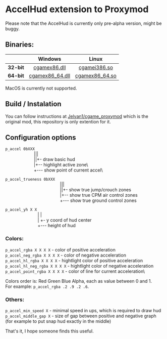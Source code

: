 # AccelHud extension to Proxymod

Please note that the AccelHud is currently only pre-alpha version, might be buggy.

## Binaries:

|            | **Windows** | **Linux** |
| :--------: | :---------: | :-------: |
| **32-bit** | [cgamex86.dll](../../releases/download/v0.0.1/cgamex86.dll) | [cgamei386.so](../../releases/download/v0.0.1/cgamei386.so) |
| **64-bit** | [cgamex86_64.dll](../../releases/download/v0.0.1/cgamex86_64.dll) | [cgamex86_64.so](../../releases/download/v0.0.1/cgamex86_64.so) |

MacOS is currently not supported.

## Build / Instalation

You can follow instructions at [Jelvan1/cgame_proxymod](https://github.com/Jelvan1/cgame_proxymod) which is the original mod, this repository is only extention for it.

## Configuration options

`p_accel 0bXXX`\
&nbsp;&nbsp;&nbsp;&nbsp;&nbsp;&nbsp;&nbsp;&nbsp;&nbsp;&nbsp;&nbsp;&nbsp;&nbsp;&nbsp;&nbsp;&nbsp;&nbsp;&nbsp;&nbsp;&nbsp;&nbsp;&nbsp;&nbsp;|||\
&nbsp;&nbsp;&nbsp;&nbsp;&nbsp;&nbsp;&nbsp;&nbsp;&nbsp;&nbsp;&nbsp;&nbsp;&nbsp;&nbsp;&nbsp;&nbsp;&nbsp;&nbsp;&nbsp;&nbsp;&nbsp;&nbsp;&nbsp;||+- draw basic hud\
&nbsp;&nbsp;&nbsp;&nbsp;&nbsp;&nbsp;&nbsp;&nbsp;&nbsp;&nbsp;&nbsp;&nbsp;&nbsp;&nbsp;&nbsp;&nbsp;&nbsp;&nbsp;&nbsp;&nbsp;&nbsp;&nbsp;&nbsp;|+-- highlight active zone\          
&nbsp;&nbsp;&nbsp;&nbsp;&nbsp;&nbsp;&nbsp;&nbsp;&nbsp;&nbsp;&nbsp;&nbsp;&nbsp;&nbsp;&nbsp;&nbsp;&nbsp;&nbsp;&nbsp;&nbsp;&nbsp;&nbsp;&nbsp;+--- show point of current accel\

`p_accel_trueness 0bXXX`\
&nbsp;&nbsp;&nbsp;&nbsp;&nbsp;&nbsp;&nbsp;&nbsp;&nbsp;&nbsp;&nbsp;&nbsp;&nbsp;&nbsp;&nbsp;&nbsp;&nbsp;&nbsp;&nbsp;&nbsp;&nbsp;&nbsp;&nbsp;&nbsp;&nbsp;&nbsp;&nbsp;&nbsp;&nbsp;&nbsp;&nbsp;&nbsp;&nbsp;&nbsp;&nbsp;&nbsp;&nbsp;&nbsp;&nbsp;&nbsp;&nbsp;&nbsp;&nbsp;&nbsp;|||\
&nbsp;&nbsp;&nbsp;&nbsp;&nbsp;&nbsp;&nbsp;&nbsp;&nbsp;&nbsp;&nbsp;&nbsp;&nbsp;&nbsp;&nbsp;&nbsp;&nbsp;&nbsp;&nbsp;&nbsp;&nbsp;&nbsp;&nbsp;&nbsp;&nbsp;&nbsp;&nbsp;&nbsp;&nbsp;&nbsp;&nbsp;&nbsp;&nbsp;&nbsp;&nbsp;&nbsp;&nbsp;&nbsp;&nbsp;&nbsp;&nbsp;&nbsp;&nbsp;&nbsp;||+- show true jump/crouch zones\
&nbsp;&nbsp;&nbsp;&nbsp;&nbsp;&nbsp;&nbsp;&nbsp;&nbsp;&nbsp;&nbsp;&nbsp;&nbsp;&nbsp;&nbsp;&nbsp;&nbsp;&nbsp;&nbsp;&nbsp;&nbsp;&nbsp;&nbsp;&nbsp;&nbsp;&nbsp;&nbsp;&nbsp;&nbsp;&nbsp;&nbsp;&nbsp;&nbsp;&nbsp;&nbsp;&nbsp;&nbsp;&nbsp;&nbsp;&nbsp;&nbsp;&nbsp;&nbsp;&nbsp;|+-- show true CPM air control zones\
&nbsp;&nbsp;&nbsp;&nbsp;&nbsp;&nbsp;&nbsp;&nbsp;&nbsp;&nbsp;&nbsp;&nbsp;&nbsp;&nbsp;&nbsp;&nbsp;&nbsp;&nbsp;&nbsp;&nbsp;&nbsp;&nbsp;&nbsp;&nbsp;&nbsp;&nbsp;&nbsp;&nbsp;&nbsp;&nbsp;&nbsp;&nbsp;&nbsp;&nbsp;&nbsp;&nbsp;&nbsp;&nbsp;&nbsp;&nbsp;&nbsp;&nbsp;&nbsp;&nbsp;+--- show true ground control zones

`p_accel_yh X X`\
&nbsp;&nbsp;&nbsp;&nbsp;&nbsp;&nbsp;&nbsp;&nbsp;&nbsp;&nbsp;&nbsp;&nbsp;&nbsp;&nbsp;&nbsp;&nbsp;&nbsp;&nbsp;&nbsp;&nbsp;&nbsp;&nbsp;&nbsp;&nbsp;&nbsp;&nbsp;| |\
&nbsp;&nbsp;&nbsp;&nbsp;&nbsp;&nbsp;&nbsp;&nbsp;&nbsp;&nbsp;&nbsp;&nbsp;&nbsp;&nbsp;&nbsp;&nbsp;&nbsp;&nbsp;&nbsp;&nbsp;&nbsp;&nbsp;&nbsp;&nbsp;&nbsp;&nbsp;| +- y coord of hud center\
&nbsp;&nbsp;&nbsp;&nbsp;&nbsp;&nbsp;&nbsp;&nbsp;&nbsp;&nbsp;&nbsp;&nbsp;&nbsp;&nbsp;&nbsp;&nbsp;&nbsp;&nbsp;&nbsp;&nbsp;&nbsp;&nbsp;&nbsp;&nbsp;&nbsp;&nbsp;+--- height of hud

### Colors:
`p_accel_rgba X X X X` - color of positive acceleration\
`p_accel_neg_rgba X X X X` - color of negative acceleration\
`p_accel_hl_rgba X X X X` - hightlight color of positive acceleration\
`p_accel_hl_neg_rgba X X X X` - hightlight color of negative acceleration\
`p_accel_point_rgba X X X X` - color of line for current acceleration\

Colors order is: Red Green Blue Alpha, each as value between 0 and 1.\
For example: `p_accel_rgba .2 .9 .2 .6`.

### Others:
`p_accel_min_speed X` - minimal speed in ups, which is required to draw hud\
`p_accel_middle_gap X` - size of gap between positive and negative graph (for example to put snap hud exactly in the middle)

That's it, I hope someone finds this useful.
